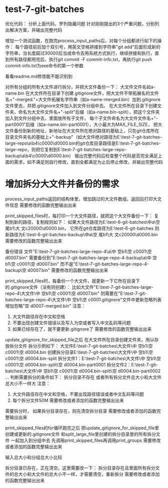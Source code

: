 # test-7-git-batches

优化代码：
分析上面代码，罗列隐藏问题
针对刚刚提出的3个严重问题，分别列出解决方案，并输出完整代码

增加一个测试函数，在跑完process_input_paths后，对每个分组都进行如下的操作：
每个路径前后加个双引号，用英文空格拼接到字符串"git add"后面形成新的字符串，当长度超过30000后当成命令去用系统方式执行，继续拼接和执行，直到所有路径都用完后，执行git commit -F commit-info.txt，再执行git push
commit-info.txt为exe命令的第一个参数

看看readme.md修改能不能识别到

对所有分组的所有大文件进行拆分，并把大文件备份一下：
大文件文件名如a-name.bin
在大文件所在目录下创建.gitignore文件，把大文件不带拓展名的文件名+"-merged."+大文件拓展名字符串（如a-name-merged.bin）加到.gitignore文件里去，并把.gitignore文件加入到文件分组中去。
在大文件所在目录下创建文件夹，命名为大文件文件名+"-split"后缀（如a-name.bin-split），把这个文件夹加入到文件分组中去，里面放所有子文件，
每个子文件命名为大文件文件名+"-part0001"后缀（如a-name.bin-part0001），大小最大为MAX_FILE_SIZE，
把大文件备份到新的地址，新地址在大文件所在绝对路径的基础上，只在git仓库所在目录文件夹名的基础上+"-backup"（如大文件绝对路径为E:\test-7-git-batches-large-repo\a\b4\c0000\d0000.bin的git仓库目录路径是E:\test-7-git-batches-large-repo，则把它复制到E:\test-7-git-batches-large-repo-backup\a\b4\c0000\d0000.bin）
输出完整代码后检查整个代码是否完全满足上面的需求，如不满足则自行修改，直到全都满足为止后停止修改，并输出完整代码

<!-- # 增加拆分大文件并备份的需求 -->
<!--  -->
<!-- process_input_paths时不跳过大文件，返回的结构体里增加一个数组用来放它们。 -->
<!--  -->
<!-- 如果存在大文件，则判断是否需要拆分成每个50M大小的文件，并备份原文件，把原文件名增加到当前目录的git忽略列表里。 -->
<!--  -->
<!-- 拆分规则如下： -->
<!--  -->
<!-- 在同目录下创建目录，命名为原文件名+"-split" -->
<!-- 把拆分的小文件放到该目录下 -->
<!--  -->
<!-- 需要拆分的条件如下： -->
<!-- 大文件所在目录存在原文件名+"-split"的文件夹 -->
<!-- 且文件夹下所有文件的总大小和大文件的大小不相同 -->
<!--  -->
<!-- 备份规则如下： -->
<!--  -->
<!-- 把大文件备份到新的地址，新地址在大文件所在绝对路径的基础上， -->
<!-- 只在git仓库所在目录文件夹名的基础上+"-backup"（如大文件绝对路径为E:\test-7-git-batches-large-repo\a\b4\c0000\d0000.bin的git仓库目录路径是E:\test-7-git-batches-large-repo，则把它复制到E:\test-7-git-batches-large-repo-backup\a\b4\c0000\d0000.bin） -->
<!--  -->
<!-- 忽略规则如下： -->
<!--  -->
<!-- 在大文件所在目录下创建.gitignore文件（不存在的情况下） -->
<!-- 把大文件不带拓展名的文件名+"-merged."+大文件拓展名字符串（如file.bin->file-merged.bin）加到.gitignore文件里去 -->
<!--  -->
<!-- 如果存在大文件，而且存在判断需要拆分的，则重新调用一下process_input_paths，再去往下跑 -->
<!-- 如果不存在大文件，或者大文件都不需要拆分，则直接往下跑 -->
<!--  -->
<!-- 输出修改后的完整代码 -->

# 增加拆分大文件并备份的需求

process_input_paths返回的结构体里，增加跳过的大文件数组，返回后打印大文件信息
需要修改的函数完整输出出来

print_skipped_files时，每打印一个大文件路径，就把这个大文件备份一下：
复制到新的路径，复制规则如下：
如果大文件路径为E:\test-6-git-batches\中a\空 尾b1\大 文c20000\d0000.bin，
它所在git仓库路径为E:\test-6-git-batches
则新路径为E:\test-6-git-batches-backup\中a\空 尾b1\大 文c20000\d0000.bin
需要修改的函数完整输出出来

备份错误
文件"E:\test-7-git-batches-large-repo-4\a\中 空b1\空 c0001\空 d0007.bin"
需要备份到"E:\test-7-git-batches-large-repo-4-backup\a\中 空b1\空 c0001\空 d0007.bin"
而不是"E:\test-7-git-batches-large-repo-4-backup\空 d0007.bin"
需要修改的函数完整输出出来

print_skipped_files时，每备份一个大文件，就更新一下它所在目录下的.gitignore文件（没有则创建）：
比如大文件"E:\test-7-git-batches-large-repo-4\大文件\中 空b1\空 c0001\空 d0007.bin"
则需要在"E:\test-7-git-batches-large-repo-4\大文件\中 空b1\空 c0001\.gitignore"文件中更新忽略列表
增加忽略"空 d0007-merged.bin"
注意：
1. 大文件路径存在中文和空格
2. 不要出现创建文件错误以及写入为空或者写入中文乱码等问题
3. 如果已经存在了，就不要更新.gitignore了
需要修改的函数完整输出出来

update_gitignore_for_skipped_file之后
在大文件所在目录创建文件夹，用以存放拆分文件
拆分示例如下：
大文件E:\test-7-git-batches\大文件\中 空b1\空 c0001\空 d0004.bin
创建拆分目录E:\test-7-git-batches\大文件\中 空b1\空 c0001\空 d0004.bin-split
拆分文件1：E:\test-7-git-batches\大文件\中 空b1\空 c0001\空 d0004.bin-split\空 d0004.bin-part0001
拆分文件2：E:\test-7-git-batches\大文件\中 空b1\空 c0001\空 d0004.bin-split\空 d0004.bin-part0002
...
判断需要拆分的条件如下：
拆分目录不存在
或者所有拆分文件总大小和大文件总大小不一样大
注意：
1. 大文件路径存在中文和空格，不要出现路径错误或者中文乱码等问题
2. 每个拆分文件50M
需要修改或者添加的函数完整输出出来

需要拆分时，
如果拆分目录存在，则先清空拆分目录
需要修改或者添加的函数完整输出出来

print_skipped_files的for循环跑完之后
把update_gitignore_for_skipped_file里创建或更新的.gitignore文件
和split_large_file里创建的拆分目录里的所有拆分文件
一起加入到分组中去
先调用print_skipped_files再调用print_groups
需要修改或者添加的函数完整输出出来

输入总大小和分组总大小比较

拆分目录已存在，正在清空。这里需要改一下：
拆分目录存在且里面所有拆分文件的总大小和大文件的总大小不一样，才需要清空，重新拆分
需要修改或者添加的函数完整输出出来
